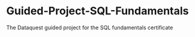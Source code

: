 # Guided-Project-SQL-Fundamentals
The Dataquest guided project for the SQL fundamentals certificate
